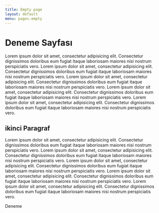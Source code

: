 ```yaml
---
title: Empty page
layout: default
menu: pages.empty
---
```


# Deneme Sayfası
Lorem ipsum dolor sit amet, consectetur adipisicing elit. Consectetur dignissimos doloribus eum fugiat itaque laboriosam maiores nisi nostrum perspiciatis vero. Lorem ipsum dolor sit amet, consectetur adipisicing elit. Consectetur dignissimos doloribus eum fugiat itaque laboriosam maiores nisi nostrum perspiciatis vero. Lorem ipsum dolor sit amet, consectetur adipisicing elit. Consectetur dignissimos doloribus eum fugiat itaque laboriosam maiores nisi nostrum perspiciatis vero. Lorem ipsum dolor sit amet, consectetur adipisicing elit. Consectetur dignissimos doloribus eum fugiat itaque laboriosam maiores nisi nostrum perspiciatis vero. Lorem ipsum dolor sit amet, consectetur adipisicing elit. Consectetur dignissimos doloribus eum fugiat itaque laboriosam maiores nisi nostrum perspiciatis vero.

## ikinci Paragraf
Lorem ipsum dolor sit amet, consectetur adipisicing elit. Consectetur dignissimos doloribus eum fugiat itaque laboriosam maiores nisi nostrum perspiciatis vero. Lorem ipsum dolor sit amet, consectetur adipisicing elit. Consectetur dignissimos doloribus eum fugiat itaque laboriosam maiores nisi nostrum perspiciatis vero. Lorem ipsum dolor sit amet, consectetur adipisicing elit. Consectetur dignissimos doloribus eum fugiat itaque laboriosam maiores nisi nostrum perspiciatis vero. Lorem ipsum dolor sit amet, consectetur adipisicing elit. Consectetur dignissimos doloribus eum fugiat itaque laboriosam maiores nisi nostrum perspiciatis vero. Lorem ipsum dolor sit amet, consectetur adipisicing elit. Consectetur dignissimos doloribus eum fugiat itaque laboriosam maiores nisi nostrum perspiciatis vero.

<div class="card">
Deneme
</div>